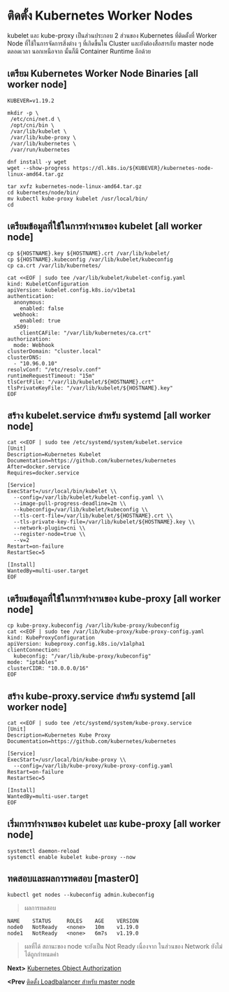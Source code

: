 # ติดตั้ง Kubernetes Worker Nodes
kubelet และ kube-proxy เป็นส่วนประกอบ 2 ส่วนของ Kubernetes ที่ติดตั้งที่ Worker Node ที่ใช้ในการจัดการสิ่งต่าง ๆ ที่เกิดขี้นใน Cluster และยังต้องสื่อสารกับ master node ตลอดเวลา นอกเหนือจาก นั้นก็มี Container Runtime อีกด้วย 
## เตรียม Kubernetes Worker Node Binaries [all worker node]
```
KUBEVER=v1.19.2

mkdir -p \
 /etc/cni/net.d \
 /opt/cni/bin \
 /var/lib/kubelet \
 /var/lib/kube-proxy \
 /var/lib/kubernetes \
 /var/run/kubernetes

dnf install -y wget
wget --show-progress https://dl.k8s.io/${KUBEVER}/kubernetes-node-linux-amd64.tar.gz

tar xvfz kubernetes-node-linux-amd64.tar.gz
cd kubernetes/node/bin/
mv kubectl kube-proxy kubelet /usr/local/bin/
cd
```
## เตรียมข้อมูลที่ใช้ในการทำงานของ kubelet [all worker node]
```
cp ${HOSTNAME}.key ${HOSTNAME}.crt /var/lib/kubelet/
cp ${HOSTNAME}.kubeconfig /var/lib/kubelet/kubeconfig
cp ca.crt /var/lib/kubernetes/

cat <<EOF | sudo tee /var/lib/kubelet/kubelet-config.yaml
kind: KubeletConfiguration
apiVersion: kubelet.config.k8s.io/v1beta1
authentication:
  anonymous:
    enabled: false
  webhook:
    enabled: true
  x509:
    clientCAFile: "/var/lib/kubernetes/ca.crt"
authorization:
  mode: Webhook
clusterDomain: "cluster.local"
clusterDNS:
  - "10.96.0.10"
resolvConf: "/etc/resolv.conf"
runtimeRequestTimeout: "15m"
tlsCertFile: "/var/lib/kubelet/${HOSTNAME}.crt"
tlsPrivateKeyFile: "/var/lib/kubelet/${HOSTNAME}.key"
EOF
```
## สร้าง kubelet.service สำหรับ systemd [all worker node]
```
cat <<EOF | sudo tee /etc/systemd/system/kubelet.service
[Unit]
Description=Kubernetes Kubelet
Documentation=https://github.com/kubernetes/kubernetes
After=docker.service
Requires=docker.service

[Service]
ExecStart=/usr/local/bin/kubelet \\
  --config=/var/lib/kubelet/kubelet-config.yaml \\
  --image-pull-progress-deadline=2m \\
  --kubeconfig=/var/lib/kubelet/kubeconfig \\
  --tls-cert-file=/var/lib/kubelet/${HOSTNAME}.crt \\
  --tls-private-key-file=/var/lib/kubelet/${HOSTNAME}.key \\
  --network-plugin=cni \\
  --register-node=true \\
  --v=2
Restart=on-failure
RestartSec=5

[Install]
WantedBy=multi-user.target
EOF
```
## เตรียมข้อมูลที่ใช้ในการทำงานของ kube-proxy [all worker node]
```
cp kube-proxy.kubeconfig /var/lib/kube-proxy/kubeconfig
cat <<EOF | sudo tee /var/lib/kube-proxy/kube-proxy-config.yaml
kind: KubeProxyConfiguration
apiVersion: kubeproxy.config.k8s.io/v1alpha1
clientConnection:
  kubeconfig: "/var/lib/kube-proxy/kubeconfig"
mode: "iptables"
clusterCIDR: "10.0.0.0/16"
EOF
```
## สร้าง kube-proxy.service สำหรับ systemd [all worker node]
```
cat <<EOF | sudo tee /etc/systemd/system/kube-proxy.service
[Unit]
Description=Kubernetes Kube Proxy
Documentation=https://github.com/kubernetes/kubernetes

[Service]
ExecStart=/usr/local/bin/kube-proxy \\
  --config=/var/lib/kube-proxy/kube-proxy-config.yaml
Restart=on-failure
RestartSec=5

[Install]
WantedBy=multi-user.target
EOF
```
## เริ่มการทำงานของ kubelet และ kube-proxy [all worker node]
```
systemctl daemon-reload
systemctl enable kubelet kube-proxy --now
```
## ทดสอบและผลการทดสอบ [master0]
```
kubectl get nodes --kubeconfig admin.kubeconfig
```
>ผลการทดสอบ
```
NAME    STATUS     ROLES    AGE    VERSION
node0   NotReady   <none>   10m    v1.19.0
node1   NotReady   <none>   6m7s   v1.19.0
```
> ผลที่ได้ สถานะของ node จะยังเป็น Not Ready เนื่องจาก ในส่วนของ Network ยังไม่ได้ถูกกำหนดค่า

**Next>** [Kubernetes Object Authorization](11-kubernetes-object-authorization.md)

**<Prev** [ติดตั้ง Loadbalancer สำหรับ master node](09-loadbalancer.md)
